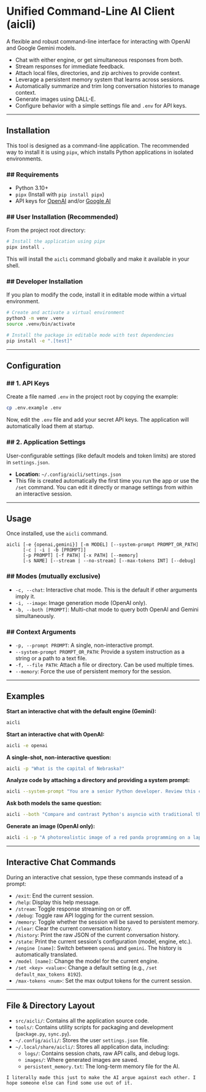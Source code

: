 # Unified Command-Line AI Client (aicli)

A flexible and robust command-line interface for interacting with OpenAI and Google Gemini models.

-   Chat with either engine, or get simultaneous responses from both.
-   Stream responses for immediate feedback.
-   Attach local files, directories, and zip archives to provide context.
-   Leverage a persistent memory system that learns across sessions.
-   Automatically summarize and trim long conversation histories to manage context.
-   Generate images using DALL-E.
-   Configure behavior with a simple settings file and `.env` for API keys.

---
## Installation

This tool is designed as a command-line application. The recommended way to install it is using `pipx`, which installs Python applications in isolated environments.

### ## Requirements
-   Python 3.10+
-   `pipx` (Install with `pip install pipx`)
-   API keys for [OpenAI](https://platform.openai.com/api-keys) and/or [Google AI](https://aistudio.google.com/app/apikey)

### ## User Installation (Recommended)
From the project root directory:
```bash
# Install the application using pipx
pipx install .
```

This will install the `aicli` command globally and make it available in your shell.

### \#\# Developer Installation

If you plan to modify the code, install it in editable mode within a virtual environment.

```bash
# Create and activate a virtual environment
python3 -m venv .venv
source .venv/bin/activate

# Install the package in editable mode with test dependencies
pip install -e ".[test]"
```

-----

## Configuration

### \#\# 1. API Keys

Create a file named `.env` in the project root by copying the example:

```bash
cp .env.example .env
```

Now, edit the `.env` file and add your secret API keys. The application will automatically load them at startup.

### \#\# 2. Application Settings

User-configurable settings (like default models and token limits) are stored in `settings.json`.

  - **Location:** `~/.config/aicli/settings.json`
  - This file is created automatically the first time you run the app or use the `/set` command. You can edit it directly or manage settings from within an interactive session.

-----

## Usage

Once installed, use the `aicli` command.

```
aicli [-e {openai,gemini}] [-m MODEL] [--system-prompt PROMPT_OR_PATH]
      [-c | -i | -b [PROMPT]]
      [-p PROMPT] [-f PATH] [-x PATH] [--memory]
      [-s NAME] [--stream | --no-stream] [--max-tokens INT] [--debug]
```

### \#\# Modes (mutually exclusive)

  - `-c, --chat`: Interactive chat mode. This is the default if other arguments imply it.
  - `-i, --image`: Image generation mode (OpenAI only).
  - `-b, --both [PROMPT]`: Multi-chat mode to query both OpenAI and Gemini simultaneously.

### \#\# Context Arguments

  - `-p, --prompt PROMPT`: A single, non-interactive prompt.
  - `--system-prompt PROMPT_OR_PATH`: Provide a system instruction as a string or a path to a text file.
  - `-f, --file PATH`: Attach a file or directory. Can be used multiple times.
  - `--memory`: Force the use of persistent memory for the session.

-----

## Examples

**Start an interactive chat with the default engine (Gemini):**

```bash
aicli
```

**Start an interactive chat with OpenAI:**

```bash
aicli -e openai
```

**A single-shot, non-interactive question:**

```bash
aicli -p "What is the capital of Nebraska?"
```

**Analyze code by attaching a directory and providing a system prompt:**

```bash
aicli --system-prompt "You are a senior Python developer. Review this code for bugs." -f ./src/
```

**Ask both models the same question:**

```bash
aicli --both "Compare and contrast Python's asyncio with traditional threading."
```

**Generate an image (OpenAI only):**

```bash
aicli -i -p "A photorealistic image of a red panda programming on a laptop"
```

-----

## Interactive Chat Commands

During an interactive chat session, type these commands instead of a prompt:

  - `/exit`: End the current session.
  - `/help`: Display this help message.
  - `/stream`: Toggle response streaming on or off.
  - `/debug`: Toggle raw API logging for the current session.
  - `/memory`: Toggle whether the session will be saved to persistent memory.
  - `/clear`: Clear the current conversation history.
  - `/history`: Print the raw JSON of the current conversation history.
  - `/state`: Print the current session's configuration (model, engine, etc.).
  - `/engine [name]`: Switch between `openai` and `gemini`. The history is automatically translated.
  - `/model [name]`: Change the model for the current engine.
  - `/set <key> <value>`: Change a default setting (e.g., `/set default_max_tokens 8192`).
  - `/max-tokens <num>`: Set the max output tokens for the current session.

-----

## File & Directory Layout

  - `src/aicli/`: Contains all the application source code.
  - `tools/`: Contains utility scripts for packaging and development (`package.py`, `sync.py`).
  - `~/.config/aicli/`: Stores the user `settings.json` file.
  - `~/.local/share/aicli/`: Stores all application data, including:
      - `logs/`: Contains session chats, raw API calls, and debug logs.
      - `images/`: Where generated images are saved.
      - `persistent_memory.txt`: The long-term memory file for the AI.

<!-- end list -->

```
I literally made this just to make the AI argue against each other. I hope someone else can find some use out of it.
```
